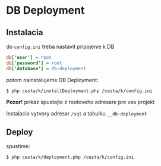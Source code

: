 # DB Deployment
## Instalacia
do `config.ini` treba nastavit pripojenie k DB 
```ini
db['user'] = root
db['password'] = root
db['database'] = db-deployment
```
potom nainstalujeme DB Deployment:
```
$ php cesta/k/installDeployment.php /cesta/k/config.ini
```

**Pozor!** prikaz spustajte z rootoveho adresare pre vas projekt

Instalacia vytvory adresar `/sql` a tabulku `__db-deployment`

## Deploy
spustime:
```
$ php cesta/k/deployment.php /cesta/k/config.ini
```
